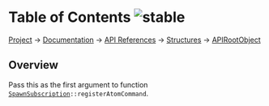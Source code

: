 # Table of Contents ![stable]
[Project](https://github.com/ksxatompackages/quick-spawn) → [Documentation](../..) → [API References](..) → [Structures](.) → [APIRootObject](./api.md)

## Overview

Pass this as the first argument to function <code>[SpawnSubscription](./classes/spawn-subscription.md)::registerAtomCommand</code>.

[fixed]: https://rawgithub.com/ksxatompackages/quick-spawn/documentation/docs/images/badges/fixed.svg
[stable]: https://rawgithub.com/ksxatompackages/quick-spawn/documentation/docs/images/badges/stable.svg
[exprimental]: https://rawgithub.com/ksxatompackages/quick-spawn/documentation/docs/images/badges/exprimental.svg
[deprecated]: https://rawgithub.com/ksxatompackages/quick-spawn/documentation/docs/images/badges/deprecated.svg
